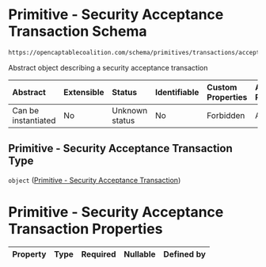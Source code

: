 # Primitive - Security Acceptance Transaction Schema

```txt
https://opencaptablecoalition.com/schema/primitives/transactions/acceptance/BaseAcceptance.schema.json
```

Abstract object describing a security acceptance transaction

| Abstract            | Extensible | Status         | Identifiable | Custom Properties | Additional Properties | Access Restrictions | Defined In                                                                                                                      |
| :------------------ | :--------- | :------------- | :----------- | :---------------- | :-------------------- | :------------------ | :------------------------------------------------------------------------------------------------------------------------------ |
| Can be instantiated | No         | Unknown status | No           | Forbidden         | Allowed               | none                | [BaseAcceptance.schema.json](../../schema/primitives/transactions/acceptance/BaseAcceptance.schema.json "open original schema") |

## Primitive - Security Acceptance Transaction Type

`object` ([Primitive - Security Acceptance Transaction](baseacceptance.md))

# Primitive - Security Acceptance Transaction Properties

| Property | Type | Required | Nullable | Defined by |
| :------- | :--- | :------- | :------- | :--------- |
